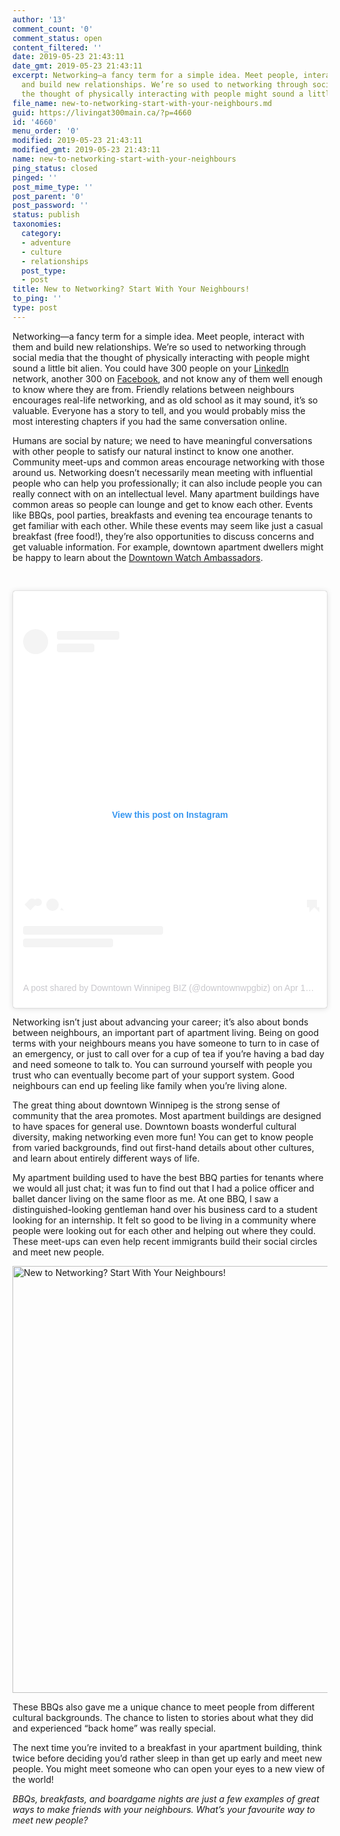 ```yaml
---
author: '13'
comment_count: '0'
comment_status: open
content_filtered: ''
date: 2019-05-23 21:43:11
date_gmt: 2019-05-23 21:43:11
excerpt: Networking—a fancy term for a simple idea. Meet people, interact with them
  and build new relationships. We’re so used to networking through social media that
  the thought of physically interacting with people might sound a little bit alien.
file_name: new-to-networking-start-with-your-neighbours.md
guid: https://livingat300main.ca/?p=4660
id: '4660'
menu_order: '0'
modified: 2019-05-23 21:43:11
modified_gmt: 2019-05-23 21:43:11
name: new-to-networking-start-with-your-neighbours
ping_status: closed
pinged: ''
post_mime_type: ''
post_parent: '0'
post_password: ''
status: publish
taxonomies:
  category:
  - adventure
  - culture
  - relationships
  post_type:
  - post
title: New to Networking? Start With Your Neighbours!
to_ping: ''
type: post
---
```

Networking—a fancy term for a simple idea. Meet people, interact with them and build new relationships. We’re so used to networking through social media that the thought of physically interacting with people might sound a little bit alien. You could have 300 people on your <a href="https://ca.linkedin.com/">LinkedIn</a> network, another 300 on <a href="https://www.facebook.com/">Facebook</a>, and not know any of them well enough to know where they are from. Friendly relations between neighbours encourages real-life networking, and as old school as it may sound, it’s so valuable. Everyone has a story to tell, and you would probably miss the most interesting chapters if you had the same conversation online.

Humans are social by nature; we need to have meaningful conversations with other people to satisfy our natural instinct to know one another. Community meet-ups and common areas encourage networking with those around us. Networking doesn’t necessarily mean meeting with influential people who can help you professionally; it can also include people you can really connect with on an intellectual level. Many apartment buildings have common areas so people can lounge and get to know each other. Events like BBQs, pool parties, breakfasts and evening tea encourage tenants to get familiar with each other. While these events may seem like just a casual breakfast (free food!), they’re also opportunities to discuss concerns and get valuable information. For example, downtown apartment dwellers might be happy to learn about the <a href="https://downtownwinnipegbiz.com/programs-services/safety/watch-ambassadors/">Downtown Watch Ambassadors</a>.

&nbsp;
<center><blockquote class="instagram-media" style="background: #FFF; border: 0; border-radius: 3px; box-shadow: 0 0 1px 0 rgba(0,0,0,0.5),0 1px 10px 0 rgba(0,0,0,0.15); margin: 1px; max-width: 540px; min-width: 326px; padding: 0; width: calc(100% - 2px);" data-instgrm-permalink="https://www.instagram.com/p/BwK8cMVg5YP/" data-instgrm-version="12">
<div style="padding: 16px;">

&nbsp;
<div style="display: flex; flex-direction: row; align-items: center;">
<div style="background-color: #f4f4f4; border-radius: 50%; flex-grow: 0; height: 40px; margin-right: 14px; width: 40px;"></div>
<div style="display: flex; flex-direction: column; flex-grow: 1; justify-content: center;">
<div style="background-color: #f4f4f4; border-radius: 4px; flex-grow: 0; height: 14px; margin-bottom: 6px; width: 100px;"></div>
<div style="background-color: #f4f4f4; border-radius: 4px; flex-grow: 0; height: 14px; width: 60px;"></div>
</div>
</div>
<div style="padding: 19% 0;"></div>
<div style="display: block; height: 50px; margin: 0 auto 12px; width: 50px;"></div>
<div style="padding-top: 8px;">
<div style="color: #3897f0; font-family: Arial,sans-serif; font-size: 14px; font-style: normal; font-weight: 550; line-height: 18px;">View this post on Instagram</div>
</div>
<div style="padding: 12.5% 0;"></div>
<div style="display: flex; flex-direction: row; margin-bottom: 14px; align-items: center;">
<div>
<div style="background-color: #f4f4f4; border-radius: 50%; height: 12.5px; width: 12.5px; transform: translateX(0px) translateY(7px);"></div>
<div style="background-color: #f4f4f4; height: 12.5px; transform: rotate(-45deg) translateX(3px) translateY(1px); width: 12.5px; flex-grow: 0; margin-right: 14px; margin-left: 2px;"></div>
<div style="background-color: #f4f4f4; border-radius: 50%; height: 12.5px; width: 12.5px; transform: translateX(9px) translateY(-18px);"></div>
</div>
<div style="margin-left: 8px;">
<div style="background-color: #f4f4f4; border-radius: 50%; flex-grow: 0; height: 20px; width: 20px;"></div>
<div style="width: 0; height: 0; border-top: 2px solid transparent; border-left: 6px solid #f4f4f4; border-bottom: 2px solid transparent; transform: translateX(16px) translateY(-4px) rotate(30deg);"></div>
</div>
<div style="margin-left: auto;">
<div style="width: 0px; border-top: 8px solid #F4F4F4; border-right: 8px solid transparent; transform: translateY(16px);"></div>
<div style="background-color: #f4f4f4; flex-grow: 0; height: 12px; width: 16px; transform: translateY(-4px);"></div>
<div style="width: 0; height: 0; border-top: 8px solid #F4F4F4; border-left: 8px solid transparent; transform: translateY(-4px) translateX(8px);"></div>
</div>
</div>
<div style="display: flex; flex-direction: column; flex-grow: 1; justify-content: center; margin-bottom: 24px;">
<div style="background-color: #f4f4f4; border-radius: 4px; flex-grow: 0; height: 14px; margin-bottom: 6px; width: 224px;"></div>
<div style="background-color: #f4f4f4; border-radius: 4px; flex-grow: 0; height: 14px; width: 144px;"></div>
</div>
&nbsp;
<p style="color: #c9c8cd; font-family: Arial,sans-serif; font-size: 14px; line-height: 17px; margin-bottom: 0; margin-top: 8px; overflow: hidden; padding: 8px 0 7px; text-align: center; text-overflow: ellipsis; white-space: nowrap;"><a style="color: #c9c8cd; font-family: Arial,sans-serif; font-size: 14px; font-style: normal; font-weight: normal; line-height: 17px; text-decoration: none;" href="https://www.instagram.com/p/BwK8cMVg5YP/" target="_blank" rel="noopener noreferrer">A post shared by Downtown Winnipeg BIZ (@downtownwpgbiz)</a> on <time style="font-family: Arial,sans-serif; font-size: 14px; line-height: 17px;" datetime="2019-04-12T21:43:42+00:00">Apr 12, 2019 at 2:43pm PDT</time></p>

</div></blockquote>
<script async src="//www.instagram.com/embed.js"></script></center>

Networking isn’t just about advancing your career; it’s also about bonds between neighbours, an important part of apartment living. Being on good terms with your neighbours means you have someone to turn to in case of an emergency, or just to call over for a cup of tea if you’re having a bad day and need someone to talk to. You can surround yourself with people you trust who can eventually become part of your support system. Good neighbours can end up feeling like family when you’re living alone.

The great thing about downtown Winnipeg is the strong sense of community that the area promotes. Most apartment buildings are designed to have spaces for general use. Downtown boasts wonderful cultural diversity, making networking even more fun! You can get to know people from varied backgrounds, find out first-hand details about other cultures, and learn about entirely different ways of life.

My apartment building used to have the best BBQ parties for tenants where we would all just chat; it was fun to find out that I had a police officer and ballet dancer living on the same floor as me. At one BBQ, I saw a distinguished-looking gentleman hand over his business card to a student looking for an internship. It felt so good to be living in a community where people were looking out for each other and helping out where they could. These meet-ups can even help recent immigrants build their social circles and meet new people.

<img class="size-large wp-image-4665 aligncenter" src="https://livingat300main.ca/wp-content/uploads/2019/05/alexis-brown-85793-unsplash-1024x683.jpg" alt="New to Networking? Start With Your Neighbours!" width="1024" height="683" />

These BBQs also gave me a unique chance to meet people from different cultural backgrounds. The chance to listen to stories about what they did and experienced “back home” was really special.

The next time you’re invited to a breakfast in your apartment building, think twice before deciding you’d rather sleep in than get up early and meet new people. You might meet someone who can open your eyes to a new view of the world!

<em>BBQs, breakfasts, and boardgame nights are just a few examples of great ways to make friends with your neighbours. What’s your favourite way to meet new people?</em>
